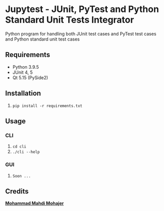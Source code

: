 # Jupytest - JUnit, PyTest and Python Standard Unit Tests Integrator

Python program for handling both JUnit test cases and PyTest test cases and Python standard unit test cases

## Requirements

- Python 3.9.5
- JUnit 4, 5
- Qt 5.15 (PySide2)

## Installation

1. `pip install -r requirements.txt`

## Usage

### CLI

1. `cd cli`
2. `./cli --help`

### GUI

1. `Soon ...`

## Credits

**[Mohammad Mahdi Mohajer](https://github.com/mmohajer9/)**

